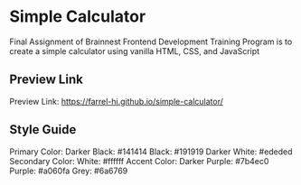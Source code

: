 # Simple Calculator
Final Assignment of Brainnest Frontend Development Training Program is to create a simple calculator using vanilla HTML, CSS, and JavaScript

## Preview Link
Preview Link: https://farrel-hi.github.io/simple-calculator/

## Style Guide
Primary Color: 
    Darker Black: #141414
    Black: #191919
    Darker White: #ededed
Secondary Color: 
    White: #ffffff
Accent Color: 
    Darker Purple: #7b4ec0
    Purple: #a060fa 
    Grey: #6a6769
